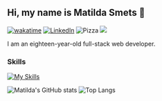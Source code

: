 ## Hi, my name is Matilda Smets 🙌

[![wakatime](https://wakatime.com/badge/user/d59f36a5-e521-4384-8006-50557ff1b7d8.svg?style=for-the-badge)](https://wakatime.com/@d59f36a5-e521-4384-8006-50557ff1b7d8)
[![LinkedIn](https://img.shields.io/badge/LinkedIn-Connect-blue?style=for-the-badge)](https://www.linkedin.com)
![Pizza](https://img.shields.io/badge/Pizza%20Lover-Yes-red?style=for-the-badge)
![](https://komarev.com/ghpvc/?username=issatillie&style=for-the-badge)


I am an eighteen-year-old full-stack web developer.

### Skills
[![My Skills](https://skillicons.dev/icons?i=html,bootstrap,tailwindcss,css,js,php,laravel,mysql,py,cs,cpp&theme=dark)](https://skillicons.dev)

![Matilda's GitHub stats](https://github-readme-stats.vercel.app/api?username=issatillie&show_icons=true&theme=dark)
![Top Langs](https://github-readme-stats.vercel.app/api/top-langs/?username=issatillie&layout=compact&theme=dark)


